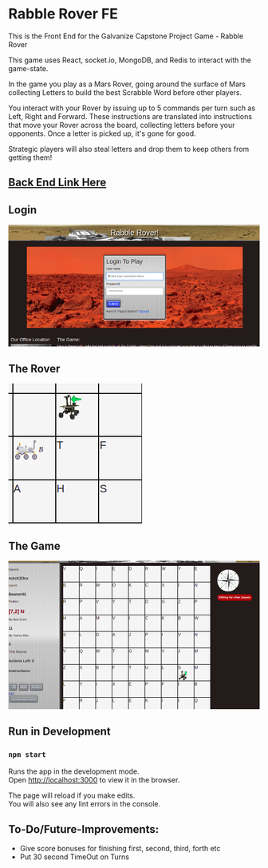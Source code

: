 # Rabble Rover FE

This is the Front End for the Galvanize Capstone Project Game - Rabble Rover

This game uses React, socket.io, MongoDB, and Redis to interact with the game-state.

In the game you play as a Mars Rover, going around the surface of Mars collecting Letters to build
the best Scrabble Word before other players.

You interact with your Rover by issuing up to 5 commands per turn such as Left, Right and Forward.
These instructions are translated into instructions that move your Rover across the board, collecting letters before your opponents. Once a letter is picked up, it's gone for good.

Strategic players will also steal letters and drop them to keep others from getting them!

## [Back End Link Here](www.github.com/Beamer92/rabble-be)


## Login
![Alt text](./src/imgs/screenshots/RoverSC3.jpg "Login")

## The Rover
![Alt text](./src/imgs/screenshots/RoverSC2.png "Rover")

## The Game
![Alt text](./src/imgs/screenshots/RoverSC1.png "Game")


## Run in Development

### `npm start`

Runs the app in the development mode.<br>
Open [http://localhost:3000](http://localhost:3000) to view it in the browser.

The page will reload if you make edits.<br>
You will also see any lint errors in the console.



## To-Do/Future-Improvements:
- Give score bonuses for finishing first, second, third, forth etc
- Put 30 second TimeOut on Turns
